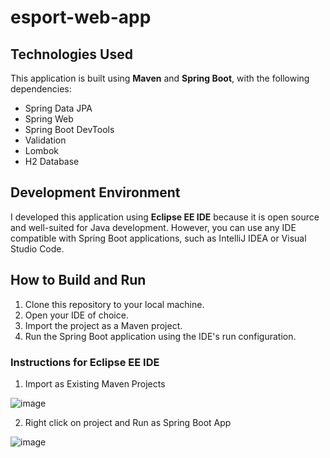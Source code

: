 # esport-web-app

## Technologies Used

This application is built using **Maven** and **Spring Boot**, with the following dependencies:
- Spring Data JPA
- Spring Web
- Spring Boot DevTools
- Validation
- Lombok
- H2 Database

## Development Environment

I developed this application using **Eclipse EE IDE** because it is open source and well-suited for Java development. However, you can use any IDE compatible with Spring Boot applications, such as IntelliJ IDEA or Visual Studio Code.

## How to Build and Run

1. Clone this repository to your local machine.
2. Open your IDE of choice.
3. Import the project as a Maven project.
4. Run the Spring Boot application using the IDE's run configuration.

### Instructions for Eclipse EE IDE

1. Import as Existing Maven Projects

![image](https://github.com/user-attachments/assets/a03db232-811d-4f90-9d7a-bb56a8380cb8)

2. Right click on project and Run as Spring Boot App

![image](https://github.com/user-attachments/assets/8ec127df-5781-4a4a-8d71-fd7a87d9525c)
